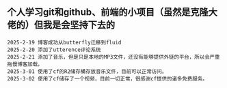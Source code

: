 ## 个人学习git和github、前端的小项目（虽然是克隆大佬的）但我是会坚持下去的
```text
2025-2-19 博客成功从butterfly迁移到fluid
2025-2-20 添加了utterence评论系统
2025-2-21 添加了音乐，但是只是本地的MP3文件，还没有能够提供外链的平台，所以会严重拖慢博客加载。
2025-3-01 使用了cf的R2储存桶存放音乐文件，目前可以正常访问。
2025-3-02 使用了cf储存了一个视频，目前一切正常，很感谢cf提供的诸多免费服务。
